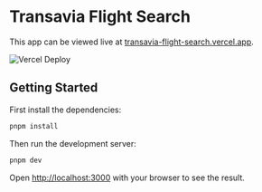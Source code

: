 # Transavia Flight Search

This app can be viewed live at [transavia-flight-search.vercel.app](https://transavia-flight-search.vercel.app/).

![Vercel Deploy](https://deploy-badge.vercel.app/vercel/transavia-flight-search)

## Getting Started

First install the dependencies:

```bash
pnpm install
```

Then run the development server:

```bash
pnpm dev
```

Open [http://localhost:3000](http://localhost:3000) with your browser to see the result.
